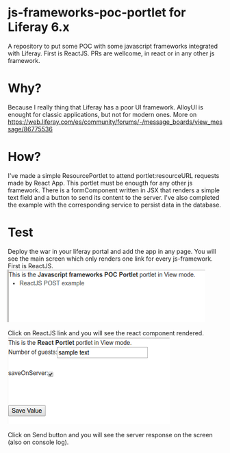 # js-frameworks-poc-portlet for Liferay 6.x
A repository to put some POC with some javascript frameworks integrated with Liferay. First is ReactJS. PRs are wellcome, in react or in any other js framework.

# Why?
Because I really thing that Liferay has a poor UI framework. AlloyUI is enought for classic applications, but not for modern ones.
More on https://web.liferay.com/es/community/forums/-/message_boards/view_message/86775536

# How?
I've made a simple ResourcePortlet to attend portlet:resourceURL requests made by React App. This portlet must be enougth for any other js framework. 
There is a formComponent written in JSX that renders a simple text field and a button to send its content to the server. I've also completed the example with the corresponding service to persist data in the database.

# Test
Deploy the war in your liferay portal and add the app in any page. 
You will see the main screen which only renders one link for every js-framework. 
First is ReactJS.
![Main screen](https://github.com/dtodo1paco/js-frameworks-poc-portlet/blob/master/screenshots/main.png "Main screen")

Click on ReactJS link and you will see the react component rendered.
![ReactJS component](https://github.com/dtodo1paco/js-frameworks-poc-portlet/blob/master/screenshots/react.png "ReactJS component")

Click on Send button and you will see the server response on the screen (also on console log).




